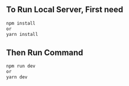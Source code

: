 ## To Run Local Server, First need

```bash
npm install
or
yarn install
```

## Then Run Command

```bash
npm run dev
or
yarn dev
```
